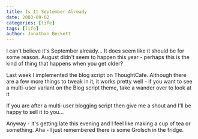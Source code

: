```yaml
---
title: Is It September Already
date: 2003-09-02
categories: [life]
tags: [life]
author: Jonathan Beckett
---
```


I can't believe it's September already... It does seem like it should be for some reason. August didn't seem to happen this year - perhaps this is the kind of thing that happens when you get older?

Last week I implemented the blog script on ThoughtCafe. Although there are a few more things to tweak in it, it works pretty well - if you want to see a multi-user variant on the Blog script theme, take a wander over to look at it 

If you are after a multi-user blogging script then give me a shout and I'll be happy to sell it to you...

Anyway - it's getting late this evening and I feel like making a cup of tea or something. Aha - I just remembered there is some Grolsch in the fridge.